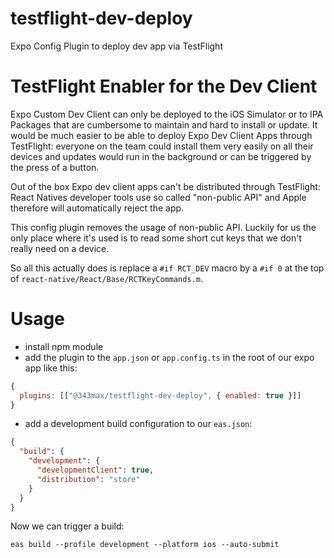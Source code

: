 # testflight-dev-deploy

Expo Config Plugin to deploy dev app via TestFlight

# TestFlight Enabler for the Dev Client

Expo Custom Dev Client can only be deployed to the iOS Simulator or to IPA Packages that are cumbersome to maintain and hard to install or update. It would be much easier to be able to deploy Expo Dev Client Apps through TestFlight: everyone on the team could install them very easily on all their devices and updates would run in the background or can be triggered by the press of a button.

Out of the box Expo dev client apps can't be distributed through TestFlight: React Natives developer tools use so called "non-public API" and Apple therefore will automatically reject the app.

This config plugin removes the usage of non-public API. Luckily for us the only place where it's used is to read some short cut keys that we don't really need on a device.

So all this actually does is replace a `#if RCT_DEV` macro by a `#if 0` at the top of `react-native/React/Base/RCTKeyCommands.m`.

# Usage

- install npm module
- add the plugin to the `app.json` or `app.config.ts` in the root of our expo app like this:

```js
{
  plugins: [["@343max/testflight-dev-deploy", { enabled: true }]]
}
```

- add a development build configuration to our `eas.json`:

```json
{
  "build": {
    "development": {
      "developmentClient": true,
      "distribution": "store"
    }
  }
}
```

Now we can trigger a build:

```
eas build --profile development --platform ios --auto-submit
```

